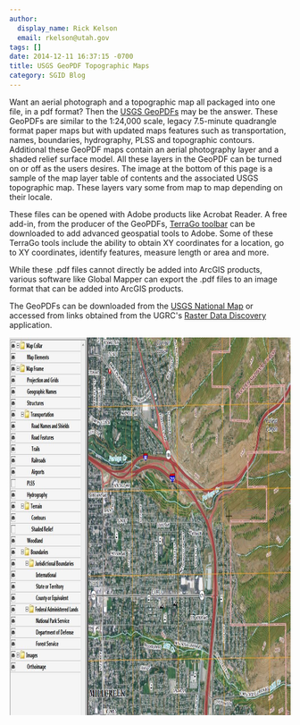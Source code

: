```yaml
---
author:
  display_name: Rick Kelson
  email: rkelson@utah.gov
tags: []
date: 2014-12-11 16:37:15 -0700
title: USGS GeoPDF Topographic Maps
category: SGID Blog
---
```


Want an aerial photograph and a topographic map all packaged into one file, in a pdf format? Then the <a href="https://apps.nationalmap.gov/downloader?basemap=b1&category=histtopo,ustopo&title=Map%20View">USGS GeoPDFs</a> may be the answer. These GeoPDFs are similar to the 1:24,000 scale, legacy 7.5-minute quadrangle format paper maps but with updated maps features such as transportation, names, boundaries, hydrography, PLSS and topographic contours. Additional these GeoPDF maps contain an aerial photography layer and a shaded relief surface model. All these layers in the GeoPDF can be turned on or off as the users desires. The image at the bottom of this page is a sample of the map layer table of contents and the associated USGS topographic map. These layers vary some from map to map depending on their locale.

These files can be opened with Adobe products like Acrobat Reader. A free add-in, from the producer of the GeoPDFs, <a href="https://www.terragotech.com/products/terrago-toolbar">TerraGo toolbar</a> can be downloaded to add advanced geospatial tools to Adobe. Some of these TerraGo tools include the ability to obtain XY coordinates for a location, go to XY coordinates, identify features, measure length or area and more.

While these .pdf files cannot directly be added into ArcGIS products, various software like Global Mapper can export the .pdf files to an image format that can be added into ArcGIS products.

The GeoPDFs can be downloaded from the <a href="https://apps.nationalmap.gov/downloader?basemap=b1&category=histtopo,ustopo&title=Map%20View">USGS National Map</a> or accessed from links obtained from the UGRC's <a href="https://raster.utah.gov/?cat=24K%20GeoPDF">Raster Data Discovery</a> application.

<img src="../../images/pillar-blog/2014-12-11-geopdfs/geopdf.jpg" alt="" title="GeoPDF" width="850" height="676" class="inline-text-left" />
